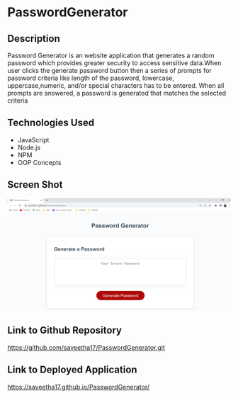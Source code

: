 # PasswordGenerator

## Description

Password Generator is an website application that generates a random password which provides greater security to access sensitive data.When user clicks the  generate password button then a series of prompts for password criteria like length of the password, lowercase, uppercase,numeric, and/or special characters has to be entered. When all prompts are answered, a password is generated that matches the selected criteria

## Technologies Used

 * JavaScript
 * Node.js
 * NPM
 * OOP Concepts

## Screen Shot

 ![ScreenShot](./assets/Screenshot/screenshot.png)


## Link to Github Repository
https://github.com/saveetha17/PasswordGenerator.git

## Link to Deployed Application
https://saveetha17.github.io/PasswordGenerator/
